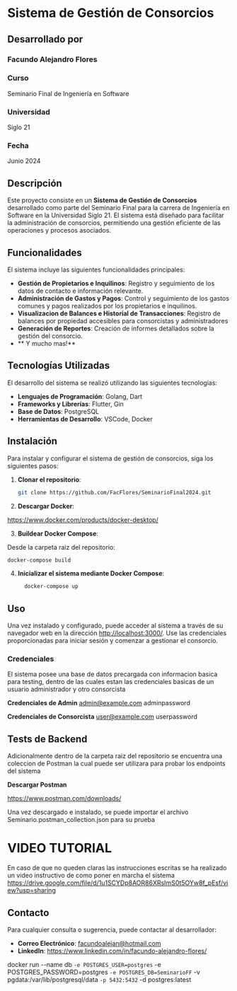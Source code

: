 # Sistema de Gestión de Consorcios

## Desarrollado por

### Facundo Alejandro Flores

### Curso

Seminario Final de Ingeniería en Software

### Universidad

Siglo 21

### Fecha

Junio 2024

## Descripción

Este proyecto consiste en un **Sistema de Gestión de Consorcios** desarrollado como parte del Seminario Final para la carrera de Ingeniería en Software en la Universidad Siglo 21. El sistema está diseñado para facilitar la administración de consorcios, permitiendo una gestión eficiente de las operaciones y procesos asociados.

## Funcionalidades

El sistema incluye las siguientes funcionalidades principales:

- **Gestión de Propietarios e Inquilinos**: Registro y seguimiento de los datos de contacto e información relevante.
- **Administración de Gastos y Pagos**: Control y seguimiento de los gastos comunes y pagos realizados por los propietarios e inquilinos.
- **Visualizacion de Balances e Historial de Transacciones**: Registro de balances por propiedad accesibles para consorcistas y administradores
- **Generación de Reportes**: Creación de informes detallados sobre la gestión del consorcio.
- ** Y mucho mas!**

## Tecnologías Utilizadas

El desarrollo del sistema se realizó utilizando las siguientes tecnologías:

- **Lenguajes de Programación**: Golang, Dart
- **Frameworks y Librerías**: Flutter, Gin
- **Base de Datos**: PostgreSQL
- **Herramientas de Desarrollo**: VSCode, Docker

## Instalación

Para instalar y configurar el sistema de gestión de consorcios, siga los siguientes pasos:

1. **Clonar el repositorio**:

   ```bash
   git clone https://github.com/FacFlores/SeminarioFinal2024.git
   ```

2. **Descargar Docker**:

<https://www.docker.com/products/docker-desktop/>

3. **Buildear Docker Compose**:

Desde la carpeta raiz del repositorio:

   ```bash
   docker-compose build
   ```

4. **Inicializar el sistema mediante Docker Compose**:

   ```bash
     docker-compose up
   ```

## Uso

Una vez instalado y configurado, puede acceder al sistema a través de su navegador web en la dirección <http://localhost:3000/>. Use las credenciales proporcionadas para iniciar sesión y comenzar a gestionar el consorcio.

### Credenciales

El sistema posee una base de datos precargada con informacion basica para testing, dentro de las cuales estan las credenciales basicas de
un usuario administrador y otro consorcista

**Credenciales de Admin**
admin@example.com
adminpassword

**Credenciales de Consorcista**
user@example.com
userpassword

## Tests de Backend

Adicionalmente dentro de la carpeta raiz del repositorio se encuentra una coleccion de Postman la cual puede ser utilizara para probar los
endpoints del sistema

 **Descargar Postman**

 <https://www.postman.com/downloads/>

 Una vez descargado e instalado, se puede importar el archivo Seminario.postman_collection.json para su prueba


 # VIDEO TUTORIAL

En caso de que no queden claras las instrucciones escritas se ha realizado un video instructivo de como poner en marcha el sistema
https://drive.google.com/file/d/1u1SCYDp8AOR86XRsImS0t5OYw8f_pEsf/view?usp=sharing

## Contacto

Para cualquier consulta o sugerencia, puede contactar al desarrollador:

- **Correo Electrónico**: <facundoalejan@hotmail.com>
- **LinkedIn**: <https://www.linkedin.com/in/facundo-alejandro-flores/>



docker run --name db `
  -e POSTGRES_USER=postgres `
  -e POSTGRES_PASSWORD=postgres `
  -e POSTGRES_DB=SeminarioFF `
  -v pgdata:/var/lib/postgresql/data `
  -p 5432:5432 `
  -d postgres:latest